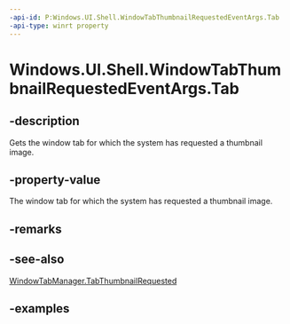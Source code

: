 ```yaml
---
-api-id: P:Windows.UI.Shell.WindowTabThumbnailRequestedEventArgs.Tab
-api-type: winrt property
---
```


# Windows.UI.Shell.WindowTabThumbnailRequestedEventArgs.Tab

<!--
public Windows.UI.Shell.WindowTab Tab { get; }
-->

## -description

Gets the window tab for which the system has requested a thumbnail image.

## -property-value

The window tab for which the system has requested a thumbnail image.

## -remarks

## -see-also

[WindowTabManager.TabThumbnailRequested](windowtabmanager_tabthumbnailrequested.md)

## -examples
